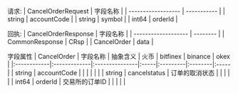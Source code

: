 请求:
| CancelOrderRequest | 字段名称    |
| ------------------ | ----------- |
| string             | accountCode |
| string             | symbol      |
| int64              | orderId     |

回执:
| CancelOrderResponse | 字段名称 |
| ------------------- | -------- |
| CommonResponse      | CRsp     |
| CancelOrder         | data     |

字段属性
| CancelOrder | 字段名称     | 抽象含义       | 火币 | bitfinex | binance | okex |
|:------------|:-------------|:---------------|:-----|:---------|:--------|:-----|
| string      | accountCode  |                |      |          |         |      |
| string      | cancelstatus | 订单的取消状态 |      |          |         |      |
| int64       | orderId      | 交易所的订单ID |      |          |         |      |
